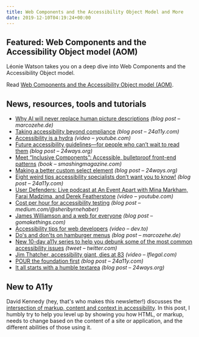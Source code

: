 ```yaml
---
title: Web Components and the Accessibility Object Model and More
date: 2019-12-10T04:19:24+00:00
---
```


## Featured: Web Components and the Accessibility Object model (AOM)

Léonie Watson takes you on a deep dive into Web Components and the Accessibility Object model.

Read [Web Components and the Accessibility Object model (AOM)](https://www.24a11y.com/2019/web-components-and-the-aom/).

## News, resources, tools and tutorials

- [Why AI will never replace human picture descriptions](https://marcozehe.de/2019/12/02/why-ai-will-never-replace-human-picture-descriptions/) *(blog post – marcozehe.de)*
- [Taking accessibility beyond compliance](https://www.24a11y.com/2019/taking-accessibility-beyond-compliance/) *(blog post – 24a11y.com)*
- [Accessibility is a hydra](https://www.youtube.com/watch?v=SDdsD5AmKYA) *(video – youtube.com)*
- [Future accessibility guidelines—for people who can’t wait to read them](https://24ways.org/2019/future-accessibility-guidelines/) *(blog post – 24ways.org)*
- [Meet “Inclusive Components”: Accessible, bulletproof front-end patterns](https://www.smashingmagazine.com/2019/12/inclusive-components-release/) *(book – smashingmagazine.com)*
- [Making a better custom select element](https://24ways.org/2019/making-a-better-custom-select-element/) *(blog post – 24ways.org)*
- [Eight weird tips accessibility specialists don’t want you to know!](https://www.24a11y.com/2019/7-weird-tips-accessibility-specialists-dont-want-you-to-know/) *(blog post – 24a11y.com)*
- [User Defenders: Live podcast at An Event Apart with Mina Markham, Farai Madzima, and Derek Featherstone](https://www.youtube.com/watch?v=i9mTeKl3NVQ) *(video – youtube.com)*
- [Cost per hour for accessibility testing](https://medium.com/@sheribyrnehaber/cost-per-hour-for-accessibility-testing-868ddf74322c) *(blog post – medium.com/@sheribyrnehaber)*
- [James Williamson and a web for everyone](https://gomakethings.com/james-williamson-and-a-web-for-everyone/) *(blog post – gomakethings.com)*
- [Accessibility tips for web developers](https://dev.to/addyosmani/accessibility-tips-for-web-developers-4cn0) *(video – dev.to)*
- [Do's and don'ts on hamburger menus](https://marcozehe.de/2019/12/06/dos-and-donts-on-hamburger-menus/) *(blog post – marcozehe.de)*
- [New 10-day a11y series to help you debunk some of the most common accessibility issues](https://twitter.com/LittleKope/status/1202949814868004864) *(tweet – twitter.com)*
- [Jim Thatcher, accessibility giant, dies at 83](https://www.lflegal.com/2019/12/jim-thatcher/) *(video – lflegal.com)*
- [POUR the foundation first](https://www.24a11y.com/2019/pour-the-foundation-first/) *(blog post – 24a11y.com)*
- [It all starts with a humble textarea](https://24ways.org/2019/it-all-starts-with-a-humble-textarea/) *(blog post – 24ways.org)*

## New to A11y

David Kennedy (hey, that's who makes this newsletter!) discusses the [intersection of markup, content and context in accessibility](https://www.24a11y.com/2019/the-intersection-of-markup-content-and-context-in-accessibility/). In this post, I humbly try to help you level up by showing you how HTML, or markup, needs to change based on the content of a site or application, and the different abilities of those using it.
